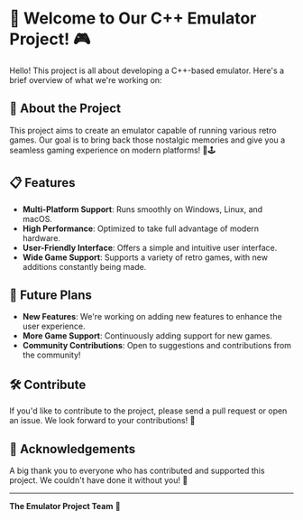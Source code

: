 # 🚀 Welcome to Our C++ Emulator Project! 🎮

Hello! This project is all about developing a C++-based emulator. Here's a brief overview of what we're working on:

## 🌟 About the Project

This project aims to create an emulator capable of running various retro games. Our goal is to bring back those nostalgic memories and give you a seamless gaming experience on modern platforms! 💾🕹️

## 📋 Features

- **Multi-Platform Support**: Runs smoothly on Windows, Linux, and macOS.
- **High Performance**: Optimized to take full advantage of modern hardware.
- **User-Friendly Interface**: Offers a simple and intuitive user interface.
- **Wide Game Support**: Supports a variety of retro games, with new additions constantly being made.

## 🚀 Future Plans

- **New Features**: We're working on adding new features to enhance the user experience.
- **More Game Support**: Continuously adding support for new games.
- **Community Contributions**: Open to suggestions and contributions from the community!

## 🛠️ Contribute

If you'd like to contribute to the project, please send a pull request or open an issue. We look forward to your contributions! 🤝

## 🏅 Acknowledgements

A big thank you to everyone who has contributed and supported this project. We couldn't have done it without you! 🙏

---

**The Emulator Project Team** 🎉
